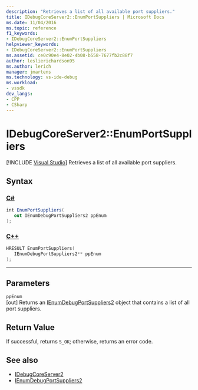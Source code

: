 ```yaml
---
description: "Retrieves a list of all available port suppliers."
title: IDebugCoreServer2::EnumPortSuppliers | Microsoft Docs
ms.date: 11/04/2016
ms.topic: reference
f1_keywords:
- IDebugCoreServer2::EnumPortSuppliers
helpviewer_keywords:
- IDebugCoreServer2::EnumPortSuppliers
ms.assetid: ce0c90e4-8e02-4b08-b558-7677fb2c88f7
author: leslierichardson95
ms.author: lerich
manager: jmartens
ms.technology: vs-ide-debug
ms.workload:
- vssdk
dev_langs:
- CPP
- CSharp
---
```

# IDebugCoreServer2::EnumPortSuppliers

 [!INCLUDE [Visual Studio](~/includes/applies-to-version/vs-windows-only.md)]
Retrieves a list of all available port suppliers.

## Syntax

### [C#](#tab/csharp)
```csharp
int EnumPortSuppliers(
   out IEnumDebugPortSuppliers2 ppEnum
);
```
### [C++](#tab/cpp)
```cpp
HRESULT EnumPortSuppliers(
   IEnumDebugPortSuppliers2** ppEnum
);
```
---

## Parameters
`ppEnum`\
[out] Returns an [IEnumDebugPortSuppliers2](../../../extensibility/debugger/reference/ienumdebugportsuppliers2.md) object that contains a list of all port suppliers.

## Return Value
 If successful, returns `S_OK`; otherwise, returns an error code.

## See also
- [IDebugCoreServer2](../../../extensibility/debugger/reference/idebugcoreserver2.md)
- [IEnumDebugPortSuppliers2](../../../extensibility/debugger/reference/ienumdebugportsuppliers2.md)
